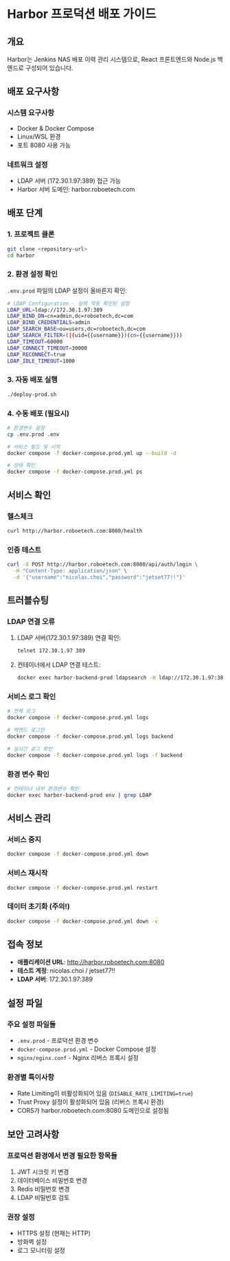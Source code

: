 # Harbor 프로덕션 배포 가이드

## 개요
Harbor는 Jenkins NAS 배포 이력 관리 시스템으로, React 프론트엔드와 Node.js 백엔드로 구성되어 있습니다.

## 배포 요구사항

### 시스템 요구사항
- Docker & Docker Compose
- Linux/WSL 환경
- 포트 8080 사용 가능

### 네트워크 설정
- LDAP 서버 (172.30.1.97:389) 접근 가능
- Harbor 서버 도메인: harbor.roboetech.com

## 배포 단계

### 1. 프로젝트 클론
```bash
git clone <repository-url>
cd harbor
```

### 2. 환경 설정 확인
`.env.prod` 파일의 LDAP 설정이 올바른지 확인:

```bash
# LDAP Configuration - 실제 작동 확인된 설정
LDAP_URL=ldap://172.30.1.97:389
LDAP_BIND_DN=cn=admin,dc=roboetech,dc=com
LDAP_BIND_CREDENTIALS=admin
LDAP_SEARCH_BASE=ou=users,dc=roboetech,dc=com
LDAP_SEARCH_FILTER=(|(uid={{username}})(cn={{username}}))
LDAP_TIMEOUT=60000
LDAP_CONNECT_TIMEOUT=30000
LDAP_RECONNECT=true
LDAP_IDLE_TIMEOUT=1000
```

### 3. 자동 배포 실행
```bash
./deploy-prod.sh
```

### 4. 수동 배포 (필요시)
```bash
# 환경변수 설정
cp .env.prod .env

# 서비스 빌드 및 시작
docker compose -f docker-compose.prod.yml up --build -d

# 상태 확인
docker compose -f docker-compose.prod.yml ps
```

## 서비스 확인

### 헬스체크
```bash
curl http://harbor.roboetech.com:8080/health
```

### 인증 테스트
```bash
curl -X POST http://harbor.roboetech.com:8080/api/auth/login \
  -H "Content-Type: application/json" \
  -d '{"username":"nicolas.choi","password":"jetset77!!"}'
```

## 트러블슈팅

### LDAP 연결 오류
1. LDAP 서버(172.30.1.97:389) 연결 확인:
   ```bash
   telnet 172.30.1.97 389
   ```

2. 컨테이너에서 LDAP 연결 테스트:
   ```bash
   docker exec harbor-backend-prod ldapsearch -H ldap://172.30.1.97:389 -D "cn=admin,dc=roboetech,dc=com" -w admin -b "ou=users,dc=roboetech,dc=com" "(uid=nicolas.choi)"
   ```

### 서비스 로그 확인
```bash
# 전체 로그
docker compose -f docker-compose.prod.yml logs

# 백엔드 로그만
docker compose -f docker-compose.prod.yml logs backend

# 실시간 로그 확인
docker compose -f docker-compose.prod.yml logs -f backend
```

### 환경 변수 확인
```bash
# 컨테이너 내부 환경변수 확인
docker exec harbor-backend-prod env | grep LDAP
```

## 서비스 관리

### 서비스 중지
```bash
docker compose -f docker-compose.prod.yml down
```

### 서비스 재시작
```bash
docker compose -f docker-compose.prod.yml restart
```

### 데이터 초기화 (주의!)
```bash
docker compose -f docker-compose.prod.yml down -v
```

## 접속 정보

- **애플리케이션 URL**: http://harbor.roboetech.com:8080
- **테스트 계정**: nicolas.choi / jetset77!!
- **LDAP 서버**: 172.30.1.97:389

## 설정 파일

### 주요 설정 파일들
- `.env.prod` - 프로덕션 환경 변수
- `docker-compose.prod.yml` - Docker Compose 설정
- `nginx/nginx.conf` - Nginx 리버스 프록시 설정

### 환경별 특이사항
- Rate Limiting이 비활성화되어 있음 (`DISABLE_RATE_LIMITING=true`)
- Trust Proxy 설정이 활성화되어 있음 (리버스 프록시 환경)
- CORS가 harbor.roboetech.com:8080 도메인으로 설정됨

## 보안 고려사항

### 프로덕션 환경에서 변경 필요한 항목들
1. JWT 시크릿 키 변경
2. 데이터베이스 비밀번호 변경
3. Redis 비밀번호 변경
4. LDAP 비밀번호 검토

### 권장 설정
- HTTPS 설정 (현재는 HTTP)
- 방화벽 설정
- 로그 모니터링 설정